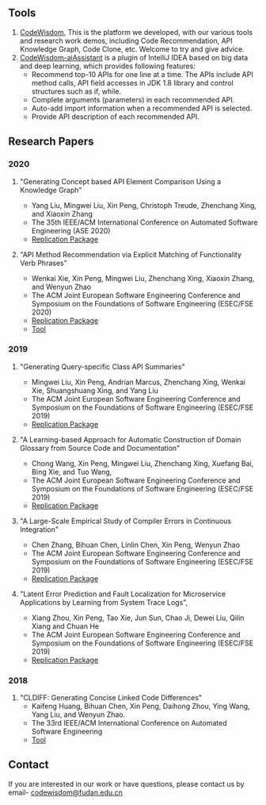 ## Tools
1. [CodeWisdom](http://bigcode.fudan.edu.cn), This is the platform we developed, with our various tools and research work demos, including Code Recommendation, API Knowledge Graph, Code Clone, etc. Welcome to try and give advice.
2. [CodeWisdom-aiAssistant](https://github.com/FudanSELab/aiAssistant) is a plugin of IntelliJ IDEA based on big data and deep learning, which provides following features:
    * Recommend top-10 APIs for one line at a time. The APIs include API method calls, API field accesses in JDK 1.8 library and control structures such as if, while.
    * Complete arguments (parameters) in each recommended API.
    * Auto-add import information when a recommended API is selected.
    * Provide API description of each recommended API.

## Research Papers
### 2020
1. "Generating Concept based API Element Comparison Using a Knowledge Graph"
    - Yang Liu, Mingwei Liu, Xin Peng, Christoph Treude, Zhenchang Xing, and Xiaoxin Zhang
    - The 35th IEEE/ACM International Conference on Automated Software Engineering (ASE 2020)
    - [Replication Package](https://github.com/FudanSELab/Research-ASE2020-APIComp)
    
2. "API Method Recommendation via Explicit Matching of Functionality Verb Phrases"
   - Wenkai Xie, Xin Peng, Mingwei Liu, Zhenchang Xing, Xiaoxin Zhang, and Wenyun Zhao
   - The ACM Joint European Software Engineering Conference and Symposium on the Foundations of Software Engineering (ESEC/FSE 2020)
   - [Replication Package](https://fudanselab.github.io/Research-FSE2020-FuncVerb/)
   - [Tool](https://github.com/FudanSELab/funcverbnet)


        
### 2019 
1. "Generating Query-specific Class API Summaries"
    - Mingwei Liu, Xin Peng, Andrian Marcus, Zhenchang Xing, Wenkai Xie, Shuangshuang Xing, and Yang Liu
    - The ACM Joint European Software Engineering Conference and Symposium on the Foundations of Software Engineering (ESEC/FSE 2019)
    - [Replication Package](https://fudanselab.github.io/Research-ESEC-FSE2019-APIKGSummary/)
    
2.  "A Learning-based Approach for Automatic Construction of Domain Glossary from Source Code and Documentation" 
    - Chong Wang, Xin Peng, Mingwei Liu, Zhenchang Xing, Xuefang Bai, Bing Xie, and Tuo Wang,
    - The ACM Joint European Software Engineering Conference and Symposium on the Foundations of Software Engineering (ESEC/FSE 2019)
    - [Replication Package](https://fudanselab.github.io/Research-ESEC-FSE2019-DomainGlossary/)

3. "A Large-Scale Empirical Study of Compiler Errors in Continuous Integration"
    - Chen Zhang, Bihuan Chen, Linlin Chen, Xin Peng, Wenyun Zhao
    - The ACM Joint European Software Engineering Conference and Symposium on the Foundations of Software Engineering (ESEC/FSE 2019)
    - [Replication Package](https://compilererrorinci.github.io/)

4. "Latent Error Prediction and Fault Localization for Microservice Applications by Learning from System Trace Logs", 
    - Xiang Zhou, Xin Peng, Tao Xie, Jun Sun, Chao Ji, Dewei Liu, Qilin Xiang and Chuan He
    - The ACM Joint European Software Engineering Conference and Symposium on the Foundations of Software Engineering (ESEC/FSE 2019)
    - [Replication Package](http://139.180.136.187/aiops/)
 
### 2018 
1.  "CLDIFF: Generating Concise Linked Code Differences"
    - Kaifeng Huang, Bihuan Chen, Xin Peng, Daihong Zhou, Ying Wang, Yang Liu, and Wenyun Zhao.
    - The 33rd IEEE/ACM International Conference on Automated Software Engineering
    - [Tool](https://github.com/FudanSELab/CLDIFF)

## Contact
If you are interested in our work or have questions, please contact us by email- <codewisdom@fudan.edu.cn>
